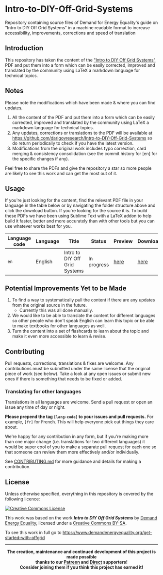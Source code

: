 # Intro-to-DIY-Off-Grid-Systems
Repository containing source files of Demand for Energy Equality's guide on "Intro to DIY Off Grid Systems" in a machine readable format to increase accessibility, improvements, corrections and speed of translation

## Introduction
This repository has taken the content of the ["Intro to DIY Off Grid Systems"](https://www.demandenergyequality.org/get-started-with-offgrid) PDF and put them into a form which can be easily corrected, improved and translated by the community using LaTeX a markdown language for technical topics.

## Notes
Please note the modifications which have been made & where you can find updates.
1. All the content of the PDF and put them into a form which can be easily corrected, improved and translated by the community using LaTeX a markdown language for technical topics.
2. Any updates, corrections or translations to the PDF will be available at <a href="https://github.com/darigovresearch/Intro-to-DIY-Off-Grid-Systems">https://github.com/darigovresearch/Intro-to-DIY-Off-Grid-Systems</a> so do return periodically to check if you have the latest version.
3. Modifications from the original work includes typo correction, card merging & consistency consolidation (see the commit history for [en] for the specific changes if any).

Feel free to share the PDFs and give the repository a star so more people are likely to see this work and can get the most out of it.

## Usage
If you're just looking for the content, find the relevant PDF file in your language in the table below or by navigating the folder structure above and click the download button. If you're looking for the source it is. To build these PDFs we have been using Sublime Text with a LaTeX addon to help build it faster, better and more accurately than with other tools but you can use whatever works best for you.

| Language code | Language | Title | Status | Preview | Download |
| ------------- | ------------- | ------------- | ------------- | ------------- | ------------- |
| `en`  | English  | Intro to DIY Off Grid Systems | In progress | [here](https://github.com/darigovresearch/Intro-to-DIY-Off-Grid-Systems/blob/main/en/en_intro_to_diy_off_grid_systems.pdf) | [here](https://github.com/darigovresearch/Intro-to-DIY-Off-Grid-Systems/raw/main/en/en_intro_to_diy_off_grid_systems.pdf) |

## Potential Improvements Yet to be Made
1. To find a way to systematically pull the content if there are any updates from the original source in the future.
    - Currently this was all done manually.
2. We would like to be able to translate the content for different languages so other people who don't speak English can learn this topic or be able to make textbooks for other languages as well.
3. Turn the content into a set of flashcards to learn about the topic and make it even more accessible to learn & revise.

## Contributing
Pull requests, corrections, translations & fixes are welcome. Any contributions must be submitted under the same license that the original piece of work (see below). Take a look at any open issues or submit new ones if there is something that needs to be fixed or added.

### Translating for other languages
Translations in all languages are welcome. Send a pull request or open an issue any time of day or night.

**Please prepend the tag `[lang-code]` to your issues and pull requests.** For example, `[fr]` for French. This will help everyone pick out things they care about.

We're happy for any contribution in any form, but if you're making more than one major change (i.e. translations for two different languages) it would be super cool of you to make a separate pull request for each one so that someone can review them more effectively and/or individually.

See [CONTRIBUTING.md](CONTRIBUTING.md) for more guidance and details for making a contribution.

## License
Unless otherwise specified, everything in this repository is covered by the following licence:

[![Creative Commons License](https://licensebuttons.net/l/by-sa/4.0/88x31.png)](https://creativecommons.org/licenses/by-sa/4.0/)

This work was based on the work ***Intro to DIY Off Grid Systems*** by [Demand Energy Equality](https://www.demandenergyequality.org/), licensed under a [ Creative Commons BY-SA](https://creativecommons.org/licenses/by-sa/4.0/legalcode).

To see this work in full go to https://www.demandenergyequality.org/get-started-with-offgrid

----

<b>
<div align="center">
    The creation, maintenance and continued development of this project is made possible
    <br>
    thanks to our <a href="http://patreon.com/darigovresearch">Patreon</a> and <a href="https://www.darigovresearch.com/donate">Direct</a> supporters!
    <br>
    Consider joining them if you think this project has earned it!
</div>
</b>
